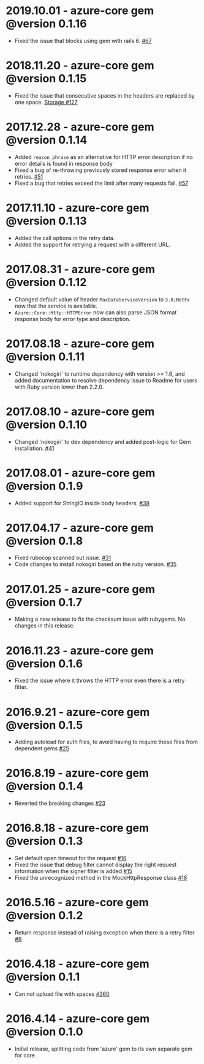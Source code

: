 # 2019.10.01 - azure-core gem @version 0.1.16
* Fixed the issue that blocks using gem with rails 6. [#67](https://github.com/Azure/azure-ruby-asm-core/issues/67)

# 2018.11.20 - azure-core gem @version 0.1.15
* Fixed the issue that consecutive spaces in the headers are replaced by one space. [Storage #127](https://github.com/Azure/azure-storage-ruby/issues/127)

# 2017.12.28 - azure-core gem @version 0.1.14
* Added `reason_phrase` as an alternative for HTTP error description if no error details is found in response body 
* Fixed a bug of re-throwing previously stored response error when it retries. [#51](https://github.com/Azure/azure-ruby-asm-core/issues/51)
* Fixed a bug that retries exceed the limit after many requests fail. [#57](https://github.com/Azure/azure-ruby-asm-core/issues/57)

# 2017.11.10 - azure-core gem @version 0.1.13
* Added the call options in the retry data.
* Added the support for retrying a request with a different URL.

# 2017.08.31 - azure-core gem @version 0.1.12
* Changed default value of header `MaxDataServiceVersion` to `3.0;NetFx` now that the service is available.
* `Azure::Core::Http::HTTPError` now can also parse JSON format response body for error type and description.

# 2017.08.18 - azure-core gem @version 0.1.11
* Changed 'nokogiri' to runtime dependency with version >= 1.6, and added documentation to resolve dependency issue to Readme for users with Ruby version lower than 2.2.0.

# 2017.08.10 - azure-core gem @version 0.1.10
* Changed 'nokogiri' to dev dependency and added post-logic for Gem installation. [#41](https://github.com/Azure/azure-ruby-asm-core/pull/41)

# 2017.08.01 - azure-core gem @version 0.1.9
* Added support for StringIO inside body headers. [#39](https://github.com/Azure/azure-ruby-asm-core/pull/39)

# 2017.04.17 - azure-core gem @version 0.1.8
* Fixed rubocop scanned out issue. [#31](https://github.com/Azure/azure-ruby-asm-core/pull/31)
* Code changes to install nokogiri based on the ruby version. [#35](https://github.com/Azure/azure-ruby-asm-core/pull/35)

# 2017.01.25 - azure-core gem @version 0.1.7
* Making a new release to fix the checksum issue with rubygems. No changes in this release.

# 2016.11.23 - azure-core gem @version 0.1.6
* Fixed the issue where it throws the HTTP error even there is a retry filter.

# 2016.9.21 - azure-core gem @version 0.1.5
* Adding autoload for auth files, to avoid having to require these files from dependent gems [#25](https://github.com/Azure/azure-ruby-asm-core/pull/25)

# 2016.8.19 - azure-core gem @version 0.1.4
* Reverted the breaking changes [#23](https://github.com/Azure/azure-ruby-asm-core/pull/23) 

# 2016.8.18 - azure-core gem @version 0.1.3
* Set default open timeout for the request [#16](https://github.com/Azure/azure-ruby-asm-core/issues/16)
* Fixed the issue that debug filter cannot display the right request information when the signer filter is added [#15](https://github.com/Azure/azure-ruby-asm-core/issues/15)
* Fixed the unrecognized method in the MockHttpResponse class [#18](https://github.com/Azure/azure-ruby-asm-core/pull/18)

# 2016.5.16 - azure-core gem @version 0.1.2
* Return response instead of raising exception when there is a retry filter [#8](https://github.com/Azure/azure-ruby-asm-core/pull/8)

# 2016.4.18 - azure-core gem @version 0.1.1
* Can not upload file with spaces [#360](https://github.com/Azure/azure-sdk-for-ruby/issues/360)

# 2016.4.14 - azure-core gem @version 0.1.0
* Initial release, splitting code from 'azure' gem to its own separate gem for core.
